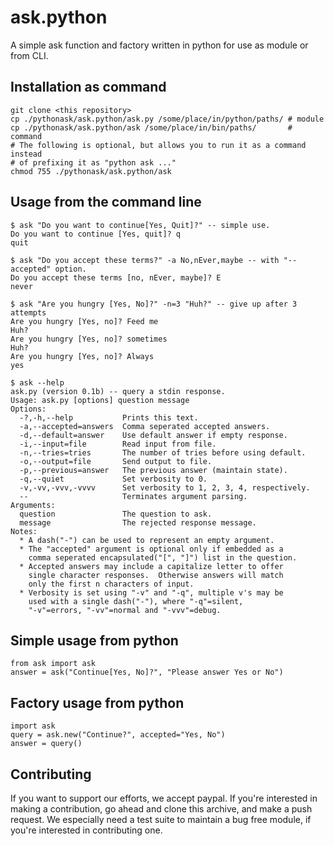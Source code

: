 # ask.python
A simple ask function and factory written in python for use as module or from CLI.

## Installation as command
```
git clone <this repository>
cp ./pythonask/ask.python/ask.py /some/place/in/python/paths/ # module
cp ./pythonask/ask.python/ask /some/place/in/bin/paths/       # command
# The following is optional, but allows you to run it as a command instead
# of prefixing it as "python ask ..."
chmod 755 ./pythonask/ask.python/ask
````

## Usage from the command line
```
$ ask "Do you want to continue[Yes, Quit]?" -- simple use.
Do you want to continue [Yes, quit]? q
quit

$ ask "Do you accept these terms?" -a No,nEver,maybe -- with "--accepted" option.
Do you accept these terms [no, nEver, maybe]? E
never

$ ask "Are you hungry [Yes, No]?" -n=3 "Huh?" -- give up after 3 attempts
Are you hungry [Yes, no]? Feed me
Huh?
Are you hungry [Yes, no]? sometimes
Huh?
Are you hungry [Yes, no]? Always
yes

$ ask --help
ask.py (version 0.1b) -- query a stdin response.
Usage: ask.py [options] question message
Options:
  -?,-h,--help           Prints this text.
  -a,--accepted=answers  Comma seperated accepted answers.
  -d,--default=answer    Use default answer if empty response.
  -i,--input=file        Read input from file.
  -n,--tries=tries       The number of tries before using default.
  -o,--output=file       Send output to file.
  -p,--previous=answer   The previous answer (maintain state).
  -q,--quiet             Set verbosity to 0.
  -v,-vv,-vvv,-vvvv      Set verbosity to 1, 2, 3, 4, respectively.
  --                     Terminates argument parsing.
Arguments:
  question               The question to ask.
  message                The rejected response message.
Notes:
  * A dash("-") can be used to represent an empty argument.
  * The "accepted" argument is optional only if embedded as a 
    comma seperated encapsulated("[", "]") list in the question.
  * Accepted answers may include a capitalize letter to offer 
    single character responses.  Otherwise answers will match 
    only the first n characters of input.
  * Verbosity is set using "-v" and "-q", multiple v's may be 
    used with a single dash("-"), where "-q"=silent, 
    "-v"=errors, "-vv"=normal and "-vvv"=debug.
```

## Simple usage from python
```
from ask import ask
answer = ask("Continue[Yes, No]?", "Please answer Yes or No")
```

## Factory usage from python
```
import ask
query = ask.new("Continue?", accepted="Yes, No")
answer = query()
```

## Contributing
If you want to support our efforts, we accept paypal.
If you're interested in making a contribution, go ahead and clone this
archive, and make a push request.  We especially need a test suite to maintain
a bug free module, if you're interested in contributing one.
